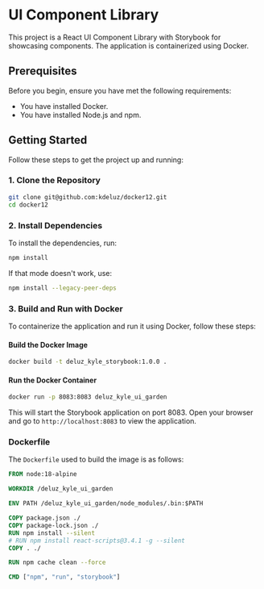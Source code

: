# UI Component Library

This project is a React UI Component Library with Storybook for showcasing components. The application is containerized using Docker.

## Prerequisites

Before you begin, ensure you have met the following requirements:

- You have installed Docker.
- You have installed Node.js and npm.

## Getting Started

Follow these steps to get the project up and running:

### 1. Clone the Repository

```bash
git clone git@github.com:kdeluz/docker12.git
cd docker12
```

### 2. Install Dependencies

To install the dependencies, run:

```bash
npm install 
```

If that mode doesn't work, use:

```bash
npm install --legacy-peer-deps
```

### 3. Build and Run with Docker

To containerize the application and run it using Docker, follow these steps:

#### Build the Docker Image

```bash
docker build -t deluz_kyle_storybook:1.0.0 .
```

#### Run the Docker Container

```bash
docker run -p 8083:8083 deluz_kyle_ui_garden
```

This will start the Storybook application on port 8083. Open your browser and go to `http://localhost:8083` to view the application.

### Dockerfile

The `Dockerfile` used to build the image is as follows:

```Dockerfile
FROM node:18-alpine

WORKDIR /deluz_kyle_ui_garden

ENV PATH /deluz_kyle_ui_garden/node_modules/.bin:$PATH

COPY package.json ./
COPY package-lock.json ./
RUN npm install --silent
# RUN npm install react-scripts@3.4.1 -g --silent
COPY . ./

RUN npm cache clean --force

CMD ["npm", "run", "storybook"]

```